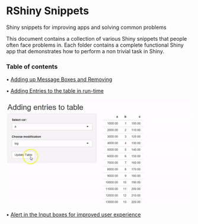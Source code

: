 # RShiny Snippets
Shiny snippets for improving apps and solving common problems

This document contains a collection of various Shiny snippets that people often face problems in. Each folder contains a complete functional Shiny app that demonstrates how to perform a non trivial task in Shiny.

### Table of contents ###

•	[Adding up Message Boxes and Removing](https://github.com/surajsharan/RShiny/blob/master/adding%20up%20error%20messages%20notifications.R) 

•	[Adding Entries to the table in run-time](https://github.com/surajsharan/RShiny/blob/master/adding_colnames_inruntime.R)
 
  ![](Add_columns.gif)
  
•	[Alert in the Input boxes for improved user experience](https://github.com/surajsharan/RShiny/blob/master/alerts.R)

